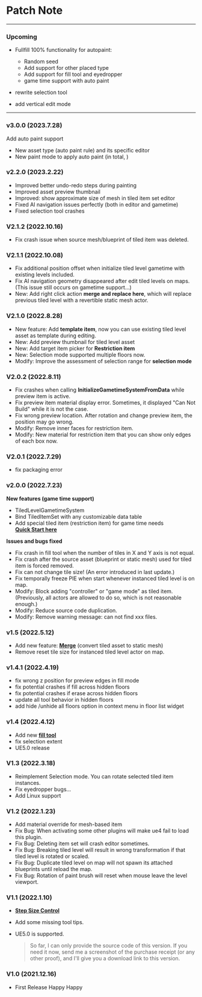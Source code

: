 # Patch Note
---

### Upcoming 

- Fullfill 100% functionality for autopaint:
  - Random seed
  - Add support for other placed type
  - Add support for fill tool and eyedropper
  - game time support with auto paint

- rewrite selection tool
- add vertical edit mode



---
### v3.0.0 (2023.7.28)
Add auto paint support
- New asset type (auto paint rule) and its specific editor
- New paint mode to apply auto paint
(in total, )


### v2.2.0 (2023.2.22)
- Improved better undo-redo steps during painting
- Improved asset preview thumbnail
- Improved: show approximate size of mesh in tiled item set editor
- Fixed AI navigation issues perfectly (both in editor and gametime)
- Fixed selection tool crashes 


### V2.1.2 (2022.10.16)
- Fix crash issue when source mesh/blueprint of tiled item was deleted.


### V2.1.1 (2022.10.08)
- Fix additional position offset when initialize tiled level gametime with existing levels included.
- Fix AI navigation geometry disappeared after edit tiled levels on maps. (This issue still occurs on gametime support...)
- New: Add right click action **merge and replace here**, which will replace previous tiled level with a revertible static mesh actor.


### V2.1.0 (2022.8.28)
- New feature: Add **template item**, now you can use existing tiled level asset as template during editing.
- New: Add preview thumbnail for tiled level asset
- New: Add target item picker for **Restriction item**
- New: Selection mode supported multiple floors now.
- Modify: Improve the assessment of selection range for **selection mode** 


### V2.0.2 (2022.8.11)
- Fix crashes when calling **InitializeGametimeSystemFromData** while preview item is active.
- Fix preview item material display error. Sometimes, it displayed "Can Not Build" while it is not the case.
- Fix wrong preview location. After rotation and change preview item, the position may go wrong.
- Modify: Remove inner faces for restriction item.
- Modify: New material for restriction item that you can show only edges of each box now.

### V2.0.1 (2022.7.29)
- fix packaging error

### v2.0.0 (2022.7.23)
**New features (game time support)**
- TiledLevelGametimeSystem
- Bind TiledItemSet with any customizable data table
- Add special tiled item (restriction item) for game time needs
<br>[**Quick Start here**](GameTime/QuickStart)


**Issues and bugs fixed**
- Fix crash in fill tool when the number of tiles in X and Y axis is not equal.
- Fix crash after the source asset (blueprint or static mesh) used for tiled item is forced removed.
- Fix can not change tile size! (An error introduced in last update.)
- Fix temporally freeze PIE when start whenever instanced tiled level is on map.
- Modify: Block adding "controller" or "game mode" as tiled item. (Previously, all actors are allowed to do so, which is not reasonable enough.)
- Modify: Reduce source code duplication.
- Modify: Remove warning message: can not find xxx files.




### v1.5 (2022.5.12)
- Add new feature: [**Merge**](Guide/WorkFlow?id=merge-tiled-level) (convert tiled asset to static mesh)
- Remove reset tile size for instanced tiled level actor on map.

### v1.4.1 (2022.4.19)
- fix wrong z position for preview edges in fill mode
- fix potential crashes if fill across hidden floors
- fix potential crashes if erase across hidden floors
- update all tool behavior in hidden floors
- add hide /unhide all floors option in context menu in floor list widget

### v1.4 (2022.4.12)
- Add new [**fill tool**](Guide/TiledLevelEditTools?id=fill)
- fix selection extent
- UE5.0 release

### V1.3 (2022.3.18)

- Reimplement Selection mode. You can rotate selected tiled item instances.
- Fix eyedropper bugs...
- Add Linux support

### V1.2 (2022.1.23)

- Add material override for mesh-based item
- Fix Bug: When activating some other plugins will make ue4 fail to load this plugin.
- Fix Bug: Deleting item set will crash editor sometimes.
- Fix Bug: Breaking tiled level will result in wrong transformation if that tiled level is rotated or scaled.
- Fix Bug: Duplicate tiled level on map will not spawn its attached blueprints until reload the map.
- Fix Bug: Rotation of paint brush will reset when mouse leave the level viewport.

### V1.1 (2022.1.10)

- [**Step Size Control**](Guide/TiledLevelEditTools?id=step-control)
- Add some missing tool tips.
- UE5.0 is supported.

  > So far, I can only provide the source code of this version. If you need it now, send me a screenshot of the purchase receipt (or any other proof), and I'll give you a download link to this version.

### V1.0 (2021.12.16)

- First Release  Happy Happy

